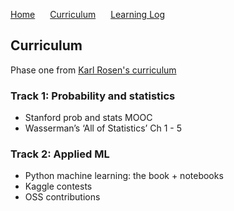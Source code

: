<p>
  <a style="padding-right:20px;" href="./index.html">Home</a>
  <a style="padding-right:20px;" href="./curriculum.html">Curriculum</a>
  <a href="./learning_log.html">Learning Log</a>
</p>

## Curriculum

Phase one from [Karl Rosen's curriculum](http://karlrosaen.com/ml/)

### Track 1: Probability and statistics

- Stanford prob and stats MOOC
- Wasserman’s ‘All of Statistics’ Ch 1 - 5

### Track 2: Applied ML

- Python machine learning: the book + notebooks
- Kaggle contests
- OSS contributions

